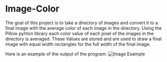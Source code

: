 # Image-Color

The goal of this project is to take a directory of images and convert it to a final image with the average color of each image in the directory.
Using the Pillow pyhton library each color value of each pixel of the images in the directory is averaged. These Values are stored and are used to draw a final image with equal width rectangles for the full width of the final image.

Here is an example of the output of the program:
![Image Example](https://i.imgur.com/li49mny.jpg)
